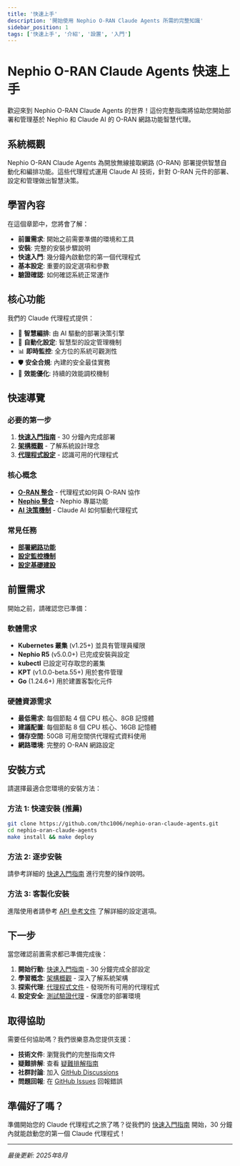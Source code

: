 ```yaml
---
title: '快速上手'
description: '開始使用 Nephio O-RAN Claude Agents 所需的完整知識'
sidebar_position: 1
tags: ['快速上手', '介紹', '設置', '入門']
---
```


# Nephio O-RAN Claude Agents 快速上手

歡迎來到 Nephio O-RAN Claude Agents 的世界！這份完整指南將協助您開始部署和管理基於 Nephio 和 Claude AI 的 O-RAN 網路功能智慧代理。

## 系統概觀

Nephio O-RAN Claude Agents 為開放無線接取網路 (O-RAN) 部署提供智慧自動化和編排功能。這些代理程式運用 Claude AI 技術，針對 O-RAN 元件的部署、設定和管理做出智慧決策。

## 學習內容

在這個章節中，您將會了解：

- **前置需求**: 開始之前需要準備的環境和工具
- **安裝**: 完整的安裝步驟說明  
- **快速入門**: 幾分鐘內啟動您的第一個代理程式
- **基本設定**: 重要的設定選項和參數
- **驗證確認**: 如何確認系統正常運作

## 核心功能

我們的 Claude 代理程式提供：

- 🤖 **智慧編排**: 由 AI 驅動的部署決策引擎
- 🔧 **自動化設定**: 智慧型的設定管理機制
- 📊 **即時監控**: 全方位的系統可觀測性
- 🛡️ **安全合規**: 內建的安全最佳實務
- 🚀 **效能優化**: 持續的效能調校機制

## 快速導覽

### 必要的第一步

1. **[快速入門指南](/docs/guides/quickstart)** - 30 分鐘內完成部署
2. **[架構概觀](/docs/architecture/)** - 了解系統設計理念
3. **[代理程式設定](/docs/agents/)** - 認識可用的代理程式

### 核心概念

- **[O-RAN 整合](../02-concepts/)** - 代理程式如何與 O-RAN 協作
- **[Nephio 整合](../integration/index.md)** - Nephio 專屬功能
- **[AI 決策機制](../02-concepts/)** - Claude AI 如何驅動代理程式

### 常見任務

- **[部署網路功能](/docs/agents/orchestrator/nephio-oran-orchestrator-agent)**
- **[設定監控機制](/docs/agents/monitoring/monitoring-analytics-agent)**
- **[設定基礎建設](/docs/agents/infrastructure/nephio-infrastructure-agent)**

## 前置需求

開始之前，請確認您已準備：

### 軟體需求

- **Kubernetes 叢集** (v1.25+) 並具有管理員權限
- **Nephio R5** (v5.0.0+) 已完成安裝與設定
- **kubectl** 已設定可存取您的叢集
- **KPT** (v1.0.0-beta.55+) 用於套件管理
- **Go** (1.24.6+) 用於建置客製化元件

### 硬體資源需求

- **最低需求**: 每個節點 4 個 CPU 核心、8GB 記憶體
- **建議配置**: 每個節點 8 個 CPU 核心、16GB 記憶體
- **儲存空間**: 50GB 可用空間供代理程式資料使用
- **網路環境**: 完整的 O-RAN 網路設定

## 安裝方式

請選擇最適合您環境的安裝方法：

### 方法 1: 快速安裝 (推薦)

```bash
git clone https://github.com/thc1006/nephio-oran-claude-agents.git
cd nephio-oran-claude-agents
make install && make deploy
```

### 方法 2: 逐步安裝

請參考詳細的 [快速入門指南](../guides/quickstart.md) 進行完整的操作說明。

### 方法 3: 客製化安裝

進階使用者請參考 [API 參考文件](../04-api-reference/index.md) 了解詳細的設定選項。

## 下一步

當您確認前置需求都已準備完成後：

1. **開始行動**: [快速入門指南](/docs/guides/quickstart) - 30 分鐘完成全部設定
2. **學習概念**: [架構概觀](/docs/architecture/) - 深入了解系統架構
3. **探索代理**: [代理程式文件](/docs/agents/) - 發現所有可用的代理程式
4. **設定安全**: [測試驗證代理](/docs/agents/testing/oran-nephio-dep-doctor-agent) - 保護您的部署環境

## 取得協助

需要任何協助嗎？我們很樂意為您提供支援：

- **技術文件**: 瀏覽我們的完整指南文件
- **疑難排解**: 查看 [疑難排解指南](/docs/07-troubleshooting/)
- **社群討論**: 加入 [GitHub Discussions](https://github.com/thc1006/nephio-oran-claude-agents/discussions)
- **問題回報**: 在 [GitHub Issues](https://github.com/thc1006/nephio-oran-claude-agents/issues) 回報錯誤

## 準備好了嗎？

準備開始您的 Claude 代理程式之旅了嗎？從我們的 [快速入門指南](../guides/quickstart.md) 開始，30 分鐘內就能啟動您的第一個 Claude 代理程式！

---

*最後更新: 2025年8月*